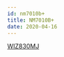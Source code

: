 ```yaml
---
id: nm7010b+
title: NM7010B+
date: 2020-04-16
---
```


[WIZ830MJ](http://www.wiznet.io/product-item/nm7010b+/)
